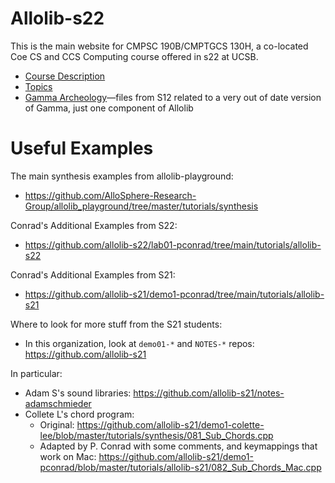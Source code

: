 ---
---

# Allolib-s22

This is the main website for CMPSC 190B/CMPTGCS 130H, a co-located Coe CS and CCS Computing course 
offered in s22 at UCSB.

* [Course Description](https://www.ccs.ucsb.edu/courses/2021/spring/introduction-allolib)
* [Topics](/topics/)
* [Gamma Archeology](./gamma-s12/)&mdash;files from S12 related to a very out of date version of Gamma, just one component of Allolib

# Useful Examples

The main synthesis examples from allolib-playground:
* <https://github.com/AlloSphere-Research-Group/allolib_playground/tree/master/tutorials/synthesis>

Conrad's Additional Examples from S22:
* <https://github.com/allolib-s22/lab01-pconrad/tree/main/tutorials/allolib-s22>

Conrad's Additional Examples from S21:
* <https://github.com/allolib-s21/demo1-pconrad/tree/main/tutorials/allolib-s21>

Where to look for more stuff from the S21 students:
* In this organization, look at `demo01-*` and `NOTES-*` repos: <https://github.com/allolib-s21>

In particular:

* Adam S's sound libraries: <https://github.com/allolib-s21/notes-adamschmieder>
* Collete L's chord program:
  * Original: <https://github.com/allolib-s21/demo1-colette-lee/blob/master/tutorials/synthesis/081_Sub_Chords.cpp>
  * Adapted by P. Conrad with some comments, and keymappings that work on Mac: <https://github.com/allolib-s21/demo1-pconrad/blob/master/tutorials/allolib-s21/082_Sub_Chords_Mac.cpp>
